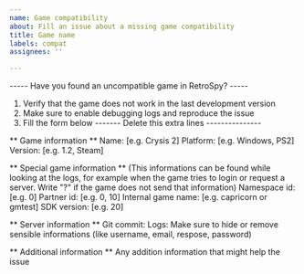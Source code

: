 ```yaml
---
name: Game compatibility
about: Fill an issue about a missing game compatibility
title: Game name
labels: compat
assignees: ''

---
```


----- Have you found an uncompatible game in RetroSpy? -----
1. Verify that the game does not work in the last development version
2. Make sure to enable debugging logs and reproduce the issue
3. Fill the form below
------- Delete this extra lines ---------------

** Game information **
Name: [e.g. Crysis 2]
Platform: [e.g. Windows, PS2]
Version: [e.g. 1.2, Steam]

** Special game information **
(This informations can be found while looking at the logs, for example when the game tries to login or request a server. Write "?" if the game does not send that information)
Namespace id: [e.g. 0]
Partner id: [e.g. 0, 10]
Internal game name: [e.g. capricorn or gmtest]
SDK version: [e.g. 20]

** Server information **
Git commit:
Logs: Make sure to hide or remove sensible informations (like username, email, respose, password)

** Additional information **
Any addition information that might help the issue
